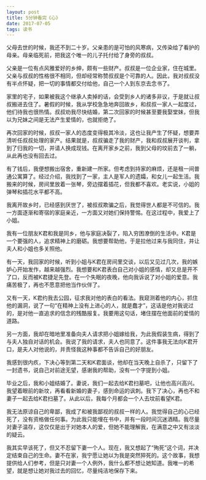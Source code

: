 ```yaml
---
layout: post
title: 5分钟看完《心》
date: 2017-07-05
tags: 读书
---
```

父母去世的时候，我还不到二十岁。父亲患的是可怕的风寒病，又传染给了看护的母亲。母亲临死前，把我这个唯一的儿子托付给了身旁的叔叔。

父亲是一位有点风雅爱好的乡绅，颇有一些财产。叔叔是一位企业家，住在城里。父亲与叔叔的性格很不相同，但却经常称赞叔叔是个可靠的人。因此，我对叔叔没有半点怀疑，把一切的事情都交付给他，自己一个人到东京去念书了。

家里的宅子，如果被我这个继承人卖掉的话，会受到乡人的诸多非议，于是就让叔叔搬进去住了。暑假的时候，我从学校急急地奔回故乡，和叔叔一家人一起度过，他们待我也很热情。叔叔劝我尽快结婚，第二次回家的时候甚至要我娶堂妹，但我以为兄妹之间是无法产生爱情的，也就拒绝了。

再次回家的时候，叔叔一家人的态度变得极其冷淡，这也让我产生了怀疑，想要弄清听任叔叔处理的家产。结果就是，叔叔骗走了我的财产，我和叔叔展开谈判，拿到了归我的一切，并请人换成现钱。在离开家乡之前，我到父母的坟前去了一躺，从此再也没有回去过。

有了钱后，我便想搬出宿舍，重新建一所家。但考虑到持家的麻烦，还是租一间普通公寓算了。经过介绍，我找到了一家，主人是军人的遗孀，和女儿一起生活。我搬来的时候，房间里放着一张琴，旁边摆着插花，但我都不喜欢。老实说，小姐的弹琴和插花水平都不高。

我离开故乡时，已经感到厌世了，被叔叔欺骗之后，我觉得世人都是不可信的。我一方面逐渐和寄宿的家庭亲近，一方面又对她们保持警惕。在这过程中，我爱上了小姐。

我有一位朋友K君和我是同乡，他与家庭决裂了，陷入穷困潦倒的生活中。K君是一个要强的人，追求精神上的磨砺。我想要帮助他，于是拉他过来与我同住，并让夫人和小姐也多关照他。

有一天，我回家的时候，听到小姐与K君在房间里交谈，以后又见过几次，我的嫉妒心开始发作，越来越强烈。我想要和K君表白自己对小姐的感情，却又总是开不了口，反而被K君捷足先登。在一个失眠的夜晚，他向我诉说了对小姐的爱意。我痛苦极了，再也不愿意把他当作伙伴了。

又有一天，K君约我去公园，征求我对他的表白的看法。我窥测着他的内心，抓住他的漏洞，说了一句“在精神上没有上进心的人，就是蠢才”，这话是他对我说过的，是对他一直追求的信念的残酷报复。我要用这句话，堵住摆在他面前的爱情的道路。

另一方面，我却在暗地里准备向夫人请求把小姐嫁给我，为此我假装生病，得到了与夫人独自对话的机会。我说了我的请求，夫人也同意了。这件事我无法向K君开口，是夫人对他说的，并责怪我这种事都不告诉自己的好朋友。

我感到很内疚，下决心等到第二天和K君面谈，他却在当天晚上自杀了，只留下了一封遗书，说自己对前途无望，感谢我的帮助，没有一个字提到小姐。

毕业之后，我和小姐结婚了。妻说，我们一起去给K君扫墓吧，让他也高兴高兴。我望着眼前的新坟，再看看新婚的妻子，感到命运的讽刺。我下了决心，再也不和妻子一起去给K君扫墓了。从此以后，我每个月都会一个人去坟前看望K君。

我无法原谅自己的卑鄙，我成了和被我鄙视的叔叔一样的人。我觉得自己的心已经死了，没有资格做任何事。为此我只能埋在书中，并有一段时间沉迷酒精。我尽量对妻子温存，这仅仅是出于对她本人的爱，但她不能理解我，在满意之中又有淡淡的疑云。

我其实早该死了，但又不忍留下妻一个人。现在，我又想起了“殉死”这个词，并决定结束自己的生命。妻不在家，我宁愿让她以为我是突然猝死的。这个故事，我想提供给人们参考，但是只对妻一个人例外，我什么都不想让她知道。我唯一的希望，就是想让她对我过去的回忆，尽量纯洁地保存下来。
